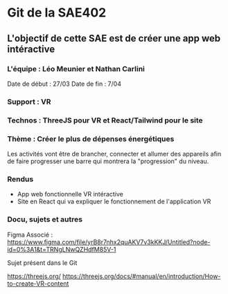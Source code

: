 # Git de la SAE402

## L'objectif de cette SAE est de créer une app web intéractive 
### L'équipe : Léo Meunier et Nathan Carlini
Date de début : 27/03
Date de fin : 7/04

### Support : VR
### Technos : ThreeJS pour VR et React/Tailwind pour le site 
### Thème : Créer le plus de dépenses énergétiques 

Les activités vont être de brancher, connecter et allumer des appareils afin de faire progresser une barre qui montrera la "progression" du niveau.


### Rendus
 - App web fonctionnelle VR intéractive
 - Site en React qui va expliquer le fonctionnement de l'application VR

### Docu, sujets et autres

Figma Associé : https://www.figma.com/file/yrB8r7nhx2quAKV7v3kKKJ/Untitled?node-id=0%3A1&t=TRNgLNwQZHdfM85V-1

Sujet présent dans le Git

https://threejs.org/
https://threejs.org/docs/#manual/en/introduction/How-to-create-VR-content
